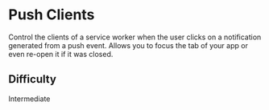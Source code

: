 # Push Clients

Control the clients of a service worker when the user clicks on a notification generated from a push event. Allows you to focus the tab of your app or even re-open it if it was closed.

## Difficulty
Intermediate
